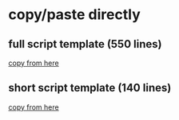# copy/paste directly

## full script template (550 lines)

[copy from here](https://raw.githubusercontent.com/pforret/bashew/master/template/normal.sh)

## short script template (140 lines)

[copy from here](https://raw.githubusercontent.com/pforret/bashew/master/template/small.sh)
